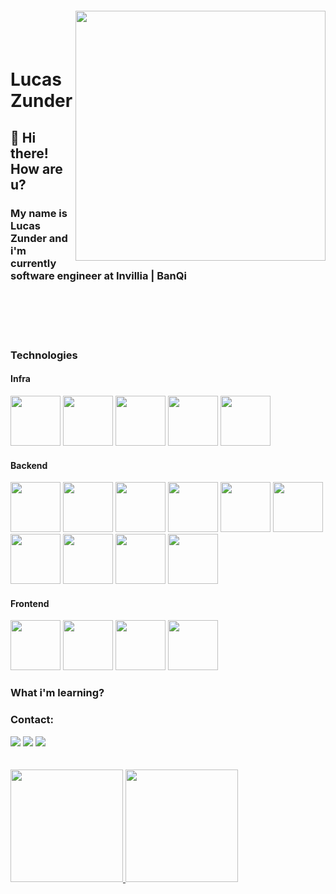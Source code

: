 <img align="right" width="400px" style="margin-top:-20px" src="https://user-images.githubusercontent.com/35578650/176032691-9f6c8e45-75a4-4c67-a84c-6a5bc2e1e00f.png">

</br>
</br>

<div dsplay="inline-block">
 
 <h1 align="left">Lucas Zunder</h1>
 <h2 align="left">👋 Hi there! How are u? </h1>
 <h3 align="left">My name is Lucas Zunder and i'm currently software engineer at Invillia | BanQi</h1>

</div>
</br>
</br></br>
</br>


### Technologies

#### Infra
<img src="https://cdn.jsdelivr.net/gh/devicons/devicon/icons/amazonwebservices/amazonwebservices-plain-wordmark.svg" width="80" height="80" />   <img src="https://cdn.jsdelivr.net/gh/devicons/devicon/icons/digitalocean/digitalocean-original-wordmark.svg" width="80" height="80" />   <img src="https://cdn.jsdelivr.net/gh/devicons/devicon/icons/grafana/grafana-original-wordmark.svg" width="80" height="80" />
<img src="https://cdn.jsdelivr.net/gh/devicons/devicon/icons/terraform/terraform-original-wordmark.svg" width="80" height="80" />   <img src="https://cdn.jsdelivr.net/gh/devicons/devicon/icons/ansible/ansible-plain-wordmark.svg" width="80" height="80" />

#### Backend
 <img src="https://cdn.jsdelivr.net/gh/devicons/devicon/icons/nodejs/nodejs-plain-wordmark.svg" width="80" height="80" /> <img src="https://cdn.jsdelivr.net/gh/devicons/devicon/icons/typescript/typescript-plain.svg" width="80" height="80" />  <img src="https://cdn.jsdelivr.net/gh/devicons/devicon/icons/express/express-original.svg" width="80" height="80" /> <img src="https://cdn.jsdelivr.net/gh/devicons/devicon/icons/rails/rails-plain-wordmark.svg" width="80" height="80" /> <img src="https://cdn.jsdelivr.net/gh/devicons/devicon/icons/postgresql/postgresql-plain-wordmark.svg" width="80" height="80" />   <img src="https://cdn.jsdelivr.net/gh/devicons/devicon/icons/mongodb/mongodb-plain-wordmark.svg" width="80" height="80" />   <img src="https://cdn.jsdelivr.net/gh/devicons/devicon/icons/redis/redis-plain-wordmark.svg" width="80" height="80" />  <img src="https://cdn.jsdelivr.net/gh/devicons/devicon/icons/jest/jest-plain.svg" width="80" height="80" />  <img src="https://cdn.jsdelivr.net/gh/devicons/devicon/icons/git/git-plain-wordmark.svg" width="80" height="80" />
 <img src="https://cdn.jsdelivr.net/gh/devicons/devicon/icons/go/go-original-wordmark.svg" width="80" height="80" /> 


#### Frontend
<img src="https://cdn.jsdelivr.net/gh/devicons/devicon/icons/javascript/javascript-plain.svg" width="80" height="80" />    <img src="https://cdn.jsdelivr.net/gh/devicons/devicon/icons/css3/css3-plain.svg" width="80" height="80" />  <img src="https://cdn.jsdelivr.net/gh/devicons/devicon/icons/materialui/materialui-plain.svg" width="80" height="80" /> <img src="https://cdn.jsdelivr.net/gh/devicons/devicon/icons/react/react-original-wordmark.svg" width="80" height="80" />
  

### What i'm learning?



### Contact:

<div>
<a href="https://instagram.com/zunderlucas" target="_blank"><img src="https://img.shields.io/badge/-Instagram-%23E4805F?style=for-the-badge&logo=instagram&logoColor=white" target="_blank"></a>
<a href = "mailto:contato@devzunder@gmail.com"><img src="https://img.shields.io/badge/Gmail-D14836?style=for-the-badge&logo=gmail&logoColor=white" target="_blank"></a>
<a href="https://www.linkedin.com/in/zunder" target="_blank"><img src="https://img.shields.io/badge/-LinkedIn-%230077B5?style=for-the-badge&logo=linkedin&logoColor=white" target="_blank"></a>   
</div>
</br></br>
<div>
<a href="https://github.com/lucaszunder">
<img height="180em" src="https://github-readme-stats.vercel.app/api/top-langs/?username=lucaszunder&layout=compact&langs_count=7&theme=dracula"/>
<img height="180em" src="https://github-readme-stats.vercel.app/api?username=lucaszunder&show_icons=true&theme=dracula&include_all_commits=true&count_private=true"/>
</div>
